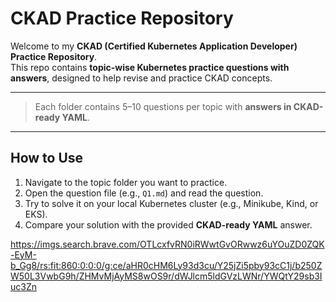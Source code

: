 # CKAD Practice Repository

Welcome to my **CKAD (Certified Kubernetes Application Developer) Practice Repository**.  
This repo contains **topic-wise Kubernetes practice questions with answers**, designed to help revise and practice CKAD concepts.

---

> Each folder contains 5–10 questions per topic with **answers in CKAD-ready YAML**.

---

## How to Use

1. Navigate to the topic folder you want to practice.  
2. Open the question file (e.g., `Q1.md`) and read the question.  
3. Try to solve it on your local Kubernetes cluster (e.g., Minikube, Kind, or EKS).  
4. Compare your solution with the provided **CKAD-ready YAML** answer.  

https://imgs.search.brave.com/OTLcxfvRN0iRWwtGvORwwz6uYOuZD0ZQK-EyM-b_Gg8/rs:fit:860:0:0:0/g:ce/aHR0cHM6Ly93d3cu/Y25jZi5pby93cC1j/b250ZW50L3VwbG9h/ZHMvMjAyMS8wOS9r/dWJlcm5ldGVzLWNr/YWQtY29sb3Iuc3Zn
